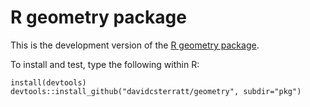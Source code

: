 # R geometry package
This is the development version of the [R geometry package](http://geometry.r-forge.r-project.org/).

To install and test, type the following within R:
```
install(devtools)
devtools::install_github("davidcsterratt/geometry", subdir="pkg")
```
